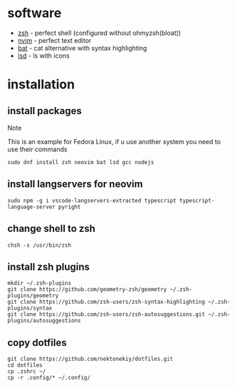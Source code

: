# software

- [zsh](https://github.com/zsh-users/zsh) - perfect shell (configured without ohmyzsh(bloat))
- [nvim](https://github.com/neovim/neovim) - perfect text editor
- [bat](https://github.com/sharkdp/bat) - cat alternative with syntax highlighting
- [lsd](https://github.com/lsd-rs/lsd) - ls with icons

# installation

## install packages

> [!NOTE]
> This is an example for Fedora Linux, if u use another system you need to use their commands

```
sudo dnf install zsh neovim bat lsd gcc nodejs
```

## install langservers for neovim

```
sudo npm -g i vscode-langservers-extracted typescript typescript-language-server pyright
```

## change shell to zsh

```
chsh -s /usr/bin/zsh
```

## install zsh plugins
```
mkdir ~/.zsh-plugins
git clone https://github.com/geometry-zsh/geometry ~/.zsh-plugins/geometry
git clone https://github.com/zsh-users/zsh-syntax-highlighting ~/.zsh-plugins/syntax
git clone https://github.com/zsh-users/zsh-autosuggestions.git ~/.zsh-plugins/autosuggestions
```

## copy dotfiles

```
git clone https://github.com/nektonekiy/dotfiles.git
cd dotfiles
cp .zshrc ~/
cp -r .config/* ~/.config/ 
```


